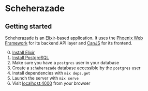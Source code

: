 # Scheherazade

## Getting started

Scheherazade is an [Elixir](http://elixir-lang.org)-based application. It
uses the [Phoenix Web Framework](http://www.phoenixframework.org) for
its backend API layer and [CanJS](http://canjs.com) for its frontend.

0. [Install Elixir](http://elixir-lang.org/install.html)
0. [Install PostgreSQL](http://www.postgresql.org/download/)
0. Make sure you have a `postgres` user in your database
0. Create a `scheherazade` database accessible by the `postgres` user
0. Install dependencies with `mix deps.get`
0. Launch the server with `mix serve`
0. Visit [localhost:4000](http://localhost:4000) from your browser
